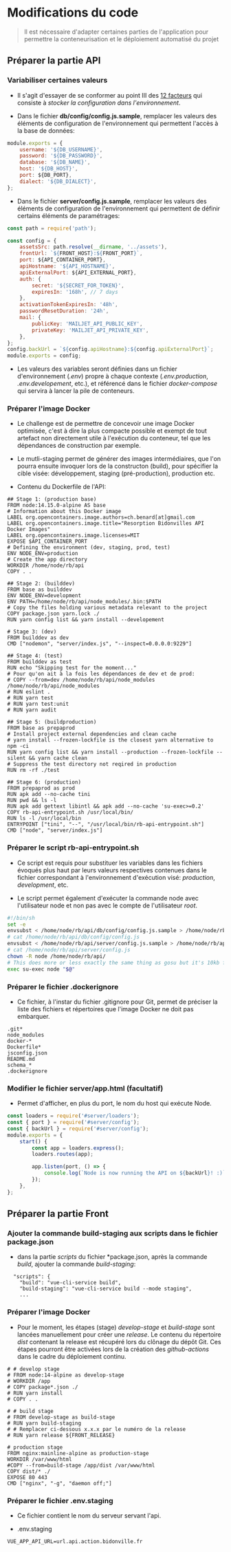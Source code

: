 # Modifications du code

> Il est nécessaire d'adapter certaines parties de l'application pour permettre la conteneurisation et le déploiement automatisé du projet

## Préparer la partie API

### Variabiliser certaines valeurs

* Il s'agit d'essayer de se conformer au point III des [12 facteurs](https://12factor.net/fr/) qui consiste à *stocker la configuration dans l'environnement*.

* Dans le fichier **db/config/config.js.sample**, remplacer les valeurs des éléments de configuration de l'environnement qui permettent l'accès à la base de données:

```javascript
module.exports = {
    username: '${DB_USERNAME}',
    password: '${DB_PASSWORD}',
    database: '${DB_NAME}',
    host: '${DB_HOST}',
    port: ${DB_PORT},
    dialect: '${DB_DIALECT}',
};
```

* Dans le fichier **server/config.js.sample**, remplacer les valeurs des éléments de configuration de l'environnement qui permettent de définir certains éléments de paramétrages:

```javascript
const path = require('path');

const config = {
    assetsSrc: path.resolve(__dirname, '../assets'),
    frontUrl: `${FRONT_HOST}:${FRONT_PORT}`,
    port: ${API_CONTAINER_PORT},
    apiHostname: '${API_HOSTNAME}',
    apiExternalPort: ${API_EXTERNAL_PORT},
    auth: {
        secret: '${SECRET_FOR_TOKEN}',
        expiresIn: '168h', // 7 days
    },
    activationTokenExpiresIn: '48h',
    passwordResetDuration: '24h',
    mail: {
        publicKey: 'MAILJET_API_PUBLIC_KEY',
        privateKey: 'MAILJET_API_PRIVATE_KEY',
    },
};
config.backUrl = `${config.apiHostname}:${config.apiExternalPort}`;
module.exports = config;
```

* Les valeurs des variables seront définies dans un fichier d'environnement (*.env*) propre à chaque contexte (*.env.production*, *.env.developement*, etc.), et référencé dans le fichier *docker-compose* qui servira à lancer la pile de conteneurs.

### Préparer l'image Docker

* Le challenge est de permettre de concevoir une image Docker optimisée, c'est à dire la plus compacte possible et exempt de tout artefact non directement utile à l'exécution du conteneur, tel que les dépendances de construction par exemple. 

* Le mutli-staging permet de générer des images intermédiaires, que l'on pourra ensuite invoquer lors de la constructon (build), pour spécifier la cible visée: développement, staging (pré-production), production etc.

* Contenu du Dockerfile de l'API:

```
## Stage 1: (production base)
FROM node:14.15.0-alpine AS base
# Information about this Docker image
LABEL org.opencontainers.image.authors=ch.benard[at]gmail.com
LABEL org.opencontainers.image.title="Resorption Bidonvilles API Docker Images"
LABEL org.opencontainers.image.licenses=MIT
EXPOSE $API_CONTAINER_PORT
# Defining the environment (dev, staging, prod, test)
ENV NODE_ENV=production
# Create the app directory
WORKDIR /home/node/rb/api
COPY . .

## Stage 2: (builddev)
FROM base as builddev
ENV NODE_ENV=development
ENV PATH=/home/node/rb/api/node_modules/.bin:$PATH
# Copy the files holding various metadata relevant to the project
COPY package.json yarn.lock ./
RUN yarn config list && yarn install --developement

# Stage 3: (dev)
FROM builddev as dev
CMD ["nodemon", "server/index.js", "--inspect=0.0.0.0:9229"]

## Stage 4: (test)
FROM builddev as test
RUN echo "Skipping test for the moment..."
# Pour qu'on ait à la fois les dépendances de dev et de prod:
# COPY --from=dev /home/node/rb/api/node_modules /home/node/rb/api/node_modules
# RUN eslint .
# RUN yarn test
# RUN yarn test:unit
# RUN yarn audit

## Stage 5: (buildproduction)
FROM base as prepaprod
# Install project external dependencies and clean cache 
# yarn install --frozen-lockfile is the closest yarn alternative to npm -ci
RUN yarn config list && yarn install --production --frozen-lockfile --silent && yarn cache clean
# Suppress the test directory not reqired in production
RUN rm -rf ./test

## Stage 6: (production)
FROM prepaprod as prod
RUN apk add --no-cache tini
RUN pwd && ls -l
RUN apk add gettext libintl && apk add --no-cache 'su-exec>=0.2'
COPY rb-api-entrypoint.sh /usr/local/bin/
RUN ls -l /usr/local/bin
ENTRYPOINT ["tini", "--", "/usr/local/bin/rb-api-entrypoint.sh"]
CMD ["node", "server/index.js"]
```

### Préparer le script rb-api-entrypoint.sh

* Ce script est requis pour substituer les variables dans les fichiers évoqués plus haut par leurs valeurs respectives contenues dans le fichier correspondant à l'environnement d'exécution visé: *production*, *development*, etc.

* Le script permet également d'exécuter la commande node avec l'utilisateur node et non pas avec le compte de l'utilisateur *root*.

```bash
#!/bin/sh
set -e
envsubst < /home/node/rb/api/db/config/config.js.sample > /home/node/rb/api/db/config/config.js
# cat /home/node/rb/api/db/config/config.js
envsubst < /home/node/rb/api/server/config.js.sample > /home/node/rb/api/server/config.js
# cat /home/node/rb/api/server/config.js
chown -R node /home/node/rb/api/
# This does more or less exactly the same thing as gosu but it's 10kb for  instead of 1.8MB:
exec su-exec node "$@"
```

### Préparer le fichier .dockerignore

* Ce fichier, à l'instar du fichier .gitignore pour Git, permet de préciser la liste des fichiers et répertoires que l'image Docker ne doit pas embarquer.

```
.git*
node_modules
docker-*
Dockerfile*
jsconfig.json
README.md
schema_*
.dockerignore
```

### Modifier le fichier server/app.html (facultatif)

* Permet d'afficher, en plus du port, le nom du host qui exécute Node.

```javascript
const loaders = require('#server/loaders');
const { port } = require('#server/config');
const { backUrl } = require('#server/config');
module.exports = {
    start() {
        const app = loaders.express();
        loaders.routes(app);

        app.listen(port, () => {
            console.log(`Node is now running the API on ${backUrl}! :)`);
        });
    },
};
```

## Préparer la partie Front

### Ajouter la commande build-staging aux scripts dans le fichier package.json

* dans la partie *scripts* du fichier *package.json, après la commande *build*, ajouter la commande *build-staging*:

```
  "scripts": {
    "build": "vue-cli-service build",
    "build-staging": "vue-cli-service build --mode staging",
    ...
```

### Préparer l'image Docker

* Pour le moment, les étapes (stage) *develop-stage* et *build-stage* sont lancées manuellement pour créer une *release*. Le contenu du répertoire *dist* contenant la release est récupéré lors du clônage du dépôt Git. Ces étapes pourront être activées lors de la création des *github-actions* dans le cadre du déploiement continu.

```
# # develop stage
# FROM node:14-alpine as develop-stage
# WORKDIR /app
# COPY package*.json ./
# RUN yarn install
# COPY . .

# # build stage
# FROM develop-stage as build-stage
# RUN yarn build-staging
# # Remplacer ci-dessous x.x.x par le numéro de la release
# RUN yarn release ${FRONT_RELEASE}

# production stage
FROM nginx:mainline-alpine as production-stage
WORKDIR /var/www/html
#COPY --from=build-stage /app/dist /var/www/html
COPY dist/* ./
EXPOSE 80 443
CMD ["nginx", "-g", "daemon off;"]
```

### Préparer le fichier .env.staging

* Ce fichier contient le nom du serveur servant l'api.

* .env.staging

```env
VUE_APP_API_URL=url.api.action.bidonville.fr
```
